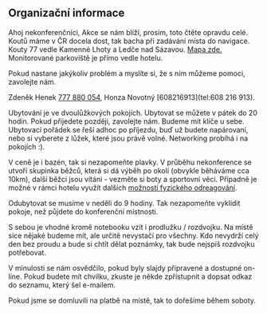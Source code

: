 ## Organizační informace

Ahoj nekonferenčníci,
Akce se nám blíží, prosím, toto čtěte opravdu celé.
Koutů máme v ČR docela dost, tak bacha při zadávání místa do navigace. Kouty 77 vedle Kamenné Lhoty a Ledče nad
	Sázavou. [Mapa zde.](https://en.mapy.cz/s/36d0H") Monitorované parkoviště je přímo vedle hotelu.

Pokud nastane jakýkoliv problém a myslíte si, že s ním můžeme pomoci, zavolejte nám.

Zdeněk Henek [777 880 054](tel:777880054), Honza Novotný [608216913](tel:608 216 913).

Ubytování je ve dvoulůžkových pokojích. Ubytovat se můžete v pátek do 20 hodin. Pokud přijedete později, zavolejte
nám. Budeme mít klíče u sebe. Ubytovací pořádek se řeší adhoc po příjezdu, buď už budete napárovaní, nebo si
vyberete z lůžek, které jsou právě volné. Networking probíhá i na pokojích :).


V ceně je i bazén, tak si nezapomeňte plavky. V průběhu nekonference se utvoří skupinka běžců, která si dá výběh po
okolí (obvykle běháváme cca 10km), další běžci jsou vítáni - vezměte si boty a sportovní věci. Případně je možné v
rámci hotelu využít dalších [možností fyzického odreagování](https://www.hotelluna.cz/volny-cas/).

Odubytovat se musíme v neděli do 9 hodiny. Tak nezapomeňte vyklidit pokoje, než půjdete do konferenční místnosti.

S sebou je vhodné kromě notebooku vzít i prodlužku / rozdvojku. Na místě sice nějaké budeme mít, ale určitě nevystačí
pro všechny. Kdo nevydrží celý den bez proudu a bude si chtít dělat poznámky, tak bude nejspíš rozdvojku
potřebovat.

V minulosti se nám osvědčilo, pokud byly slajdy připravené a dostupné on-line. Pokud budete mít chvilku, zkuste je
někde zpřístupnit a dopsat odkaz do seznamu, který šel e-mailem.

Pokud jsme se domluvili na platbě na místě, tak to dořešíme během soboty.
